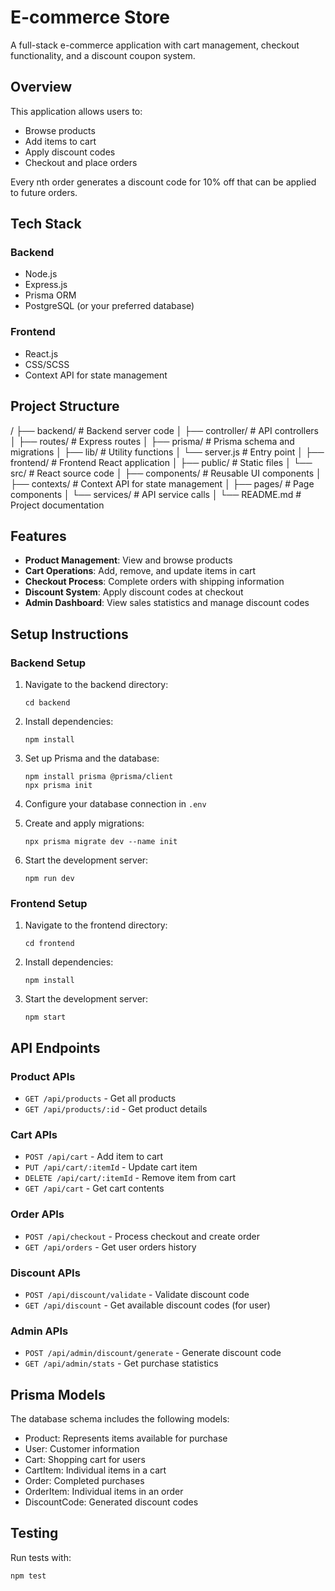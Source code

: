 # E-commerce Store

A full-stack e-commerce application with cart management, checkout functionality, and a discount coupon system.

## Overview

This application allows users to:
- Browse products
- Add items to cart
- Apply discount codes
- Checkout and place orders

Every nth order generates a discount code for 10% off that can be applied to future orders.

## Tech Stack

### Backend
- Node.js
- Express.js
- Prisma ORM
- PostgreSQL (or your preferred database)

### Frontend
- React.js
- CSS/SCSS
- Context API for state management

## Project Structure

/
├── backend/ # Backend server code
│ ├── controller/ # API controllers
│ ├── routes/ # Express routes
│ ├── prisma/ # Prisma schema and migrations
│ ├── lib/ # Utility functions
│ └── server.js # Entry point
│
├── frontend/ # Frontend React application
│ ├── public/ # Static files
│ └── src/ # React source code
│ ├── components/ # Reusable UI components
│ ├── contexts/ # Context API for state management
│ ├── pages/ # Page components
│ └── services/ # API service calls
│
└── README.md # Project documentation

## Features

- **Product Management**: View and browse products
- **Cart Operations**: Add, remove, and update items in cart
- **Checkout Process**: Complete orders with shipping information
- **Discount System**: Apply discount codes at checkout
- **Admin Dashboard**: View sales statistics and manage discount codes

## Setup Instructions

### Backend Setup

1. Navigate to the backend directory:
   ```
   cd backend
   ```

2. Install dependencies:
   ```
   npm install
   ```

3. Set up Prisma and the database:
   ```
   npm install prisma @prisma/client
   npx prisma init
   ```

4. Configure your database connection in `.env`

5. Create and apply migrations:
   ```
   npx prisma migrate dev --name init
   ```

6. Start the development server:
   ```
   npm run dev
   ```

### Frontend Setup

1. Navigate to the frontend directory:
   ```
   cd frontend
   ```

2. Install dependencies:
   ```
   npm install
   ```

3. Start the development server:
   ```
   npm start
   ```

## API Endpoints

### Product APIs
- `GET /api/products` - Get all products
- `GET /api/products/:id` - Get product details

### Cart APIs
- `POST /api/cart` - Add item to cart
- `PUT /api/cart/:itemId` - Update cart item
- `DELETE /api/cart/:itemId` - Remove item from cart
- `GET /api/cart` - Get cart contents

### Order APIs
- `POST /api/checkout` - Process checkout and create order
- `GET /api/orders` - Get user orders history

### Discount APIs
- `POST /api/discount/validate` - Validate discount code
- `GET /api/discount` - Get available discount codes (for user)

### Admin APIs
- `POST /api/admin/discount/generate` - Generate discount code
- `GET /api/admin/stats` - Get purchase statistics

## Prisma Models

The database schema includes the following models:
- Product: Represents items available for purchase
- User: Customer information
- Cart: Shopping cart for users
- CartItem: Individual items in a cart
- Order: Completed purchases
- OrderItem: Individual items in an order
- DiscountCode: Generated discount codes

## Testing

Run tests with:

```
npm test
```




